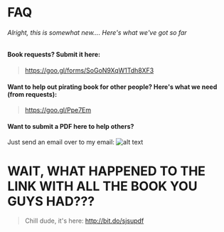 # FAQ

###### Alright, this is somewhat new.... Here's what we've got so far

#### Book requests? Submit it here:   
> https://goo.gl/forms/SoGoN9XqW1Tdh8XF3

#### Want to help out pirating book for other people? Here's what we need (from requests):    
> https://goo.gl/Ppe7Em

#### Want to submit a PDF here to help others?   
Just send an email over to my email: ![alt text](https://github.com/wiiliam/SJSU-PDF-Project/raw/master/email-address-image.gif "My Email")


# WAIT, WHAT HAPPENED TO THE LINK WITH ALL THE BOOK YOU GUYS HAD???
> Chill dude, it's here: http://bit.do/sjsupdf
